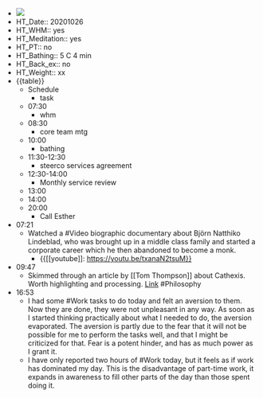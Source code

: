- ![](https://firebasestorage.googleapis.com/v0/b/firescript-577a2.appspot.com/o/imgs%2Fapp%2FDavidsroam%2F-WfrFC9aXg.png?alt=media&token=125d8889-f1df-468b-bea9-9d3f252f1088)
- HT_Date:: 20201026
- HT_WHM:: yes
- HT_Meditation:: yes
- HT_PT:: no
- HT_Bathing:: 5 C 4 min
- HT_Back_ex:: no
- HT_Weight:: xx
- {{table}}
    - Schedule
        - task
    - 07:30
        - whm
    - 08:30
        - core team mtg
    - 10:00
        - bathing
    - 11:30-12:30
        - steerco services agreement
    - 12:30-14:00
        - Monthly service review
    - 13:00
    - 14:00
    - 20:00
        - Call Esther
-  07:21
    - Watched a #Video biographic documentary about Björn Natthiko Lindeblad, who was brought up in a middle class family and started a corporate career which he then abandoned to become a monk.
        - {{[[youtube]]: https://youtu.be/txanaN2tsuM}}
-  09:47
    - Skimmed through an article by [[Tom Thompson]] about Cathexis. Worth highlighting and processing. [Link](https://theheartofconsciousliving.wordpress.com/2015/08/21/cathexis/) #Philosophy
- 16:53
    - I had some #Work tasks to do today and felt an aversion to them. Now they are done, they were not unpleasant in any way. As soon as I started thinking practically about what I needed to do, the aversion evaporated. The aversion is partly due to the fear that it will not be possible for me to perform the tasks well, and that I might be criticized for that. Fear is a potent hinder, and has as much power as I grant it.
    - I have only reported two hours of #Work today, but it feels as if work has dominated my day. This is the disadvantage of part-time work, it expands in awareness to fill other parts of the day than those spent doing it.

